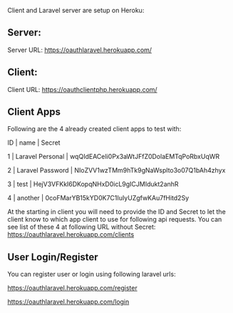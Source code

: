 Client and Laravel server are setup on Heroku:

## Server:
Server URL:
https://oauthlaravel.herokuapp.com/

## Client:
Client URL:
https://oauthclientphp.herokuapp.com/

## Client Apps
Following are the 4 already created client apps to test with:

ID      |  name                    |  Secret

1        | Laravel Personal   |  wqQIdEACeIi0Px3aWtJFfZ0DolaEMTqPoRbxUqWR

2        | Laravel Password |  NIoZVV1wzTMm9hTk9gNaWsplto3o07Q1bAh4zhyx

3        | test                        |  HejV3VFKkI6DKopqNHxD0icL9gICJMIdukt2anhR

4        | another                  |  0coFMarYB15kYD0K7C1IuIyUZgfwKAu7fHitd2Sy


At the starting in client you will need to provide the ID and Secret to let the client know to which app client to use for following api requests.
You can see list of these 4 at following URL without Secret:
https://oauthlaravel.herokuapp.com/clients

## User Login/Register
You can register user or login using following laravel urls:

https://oauthlaravel.herokuapp.com/register

https://oauthlaravel.herokuapp.com/login
